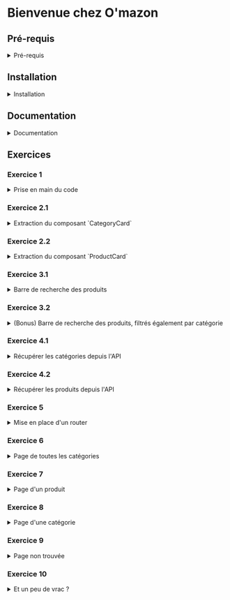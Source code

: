 # Bienvenue chez O'mazon

## Pré-requis

<details><summary>
Pré-requis
</summary>

- Vérifier la version de Node

  - Version supérieure à 20 à vérifier avec `node -v`
  - [Sinon à installer avec NVM](https://gist.github.com/enzoclock/4699778e26a7a0990ef00e42c8a3f87b)

- Installer [`pnpm`](https://pnpm.io/)

  - par exemple via un `npm install -g pnpm`
  - et vérifier sa bonne installation avec `pnpm --version`

- Installer l'extension VSCode [`SQLite Viewer`](https://marketplace.visualstudio.com/items?itemName=qwtel.sqlite-viewer)

  - car le SGBD par défaut du projet est [SQLite](https://www.sqlite.org/)
  - cette extension permet d'observer plus facilement le contenu de la base de données

- Installer l'extension VSCode [SCSS IntelliSense](https://marketplace.visualstudio.com/items?itemName=mrmlnc.vscode-scss)
  - pour améliorer l'auto-complétion des variables SCSS

- Installer l'extension VSCode [Biome](https://marketplace.visualstudio.com/items?itemName=biomejs.biome)
  - pour améliorer le confort de développement

</details>


## Installation

<details><summary>
Installation
</summary>


```bash
# Installer les dépendances frontend (React) et backend (API)
pnpm install
```

### Mise en place de la base de données

#### Option 1 : Postgres

```bash
# Se connecter à Postgres via psql en tant que super admin
sudo -i -u postgres psql # ou équivalent
```

```sql
-- Créer l'utilisateur
CREATE ROLE omazon WITH LOGIN PASSWORD 'omazon';

-- Créer la base de données
CREATE DATABASE omazon WITH OWNER omazon;
```

```bash
# Créer un fichier d'environnement
touch packages/backend/.env

# L'ouvrir et y ajouter les variables suivantes :
DATABASE_DIALECT=postgres
DATABASE_NAME=omazon
DATABASE_USER=omazon
DATABASE_PASSWORD=omazon
```

```bash
# Lancer les migrations et l'échantillonnage
pnpm db:reset
```

#### Option 2 : SQLite

Note : quelques problèmes de compatibilité entre `Node.js` (v22) et `SQLite3` (v7) à l'heure actuelle (07/03/2025), donc mise en place non recommandée pour le moment.

Option par défaut, pas d'environnement à configurer :

```bash
# Créer la base de données SQLite
pnpm db:reset

# À noter : par défaut, la BDD se trouve alors dans le fichier (non versionné) :
# /packages/backend/database.sqlite
```

### Lancement

Dans **deux terminaux distincts** :

```bash
# Lancer le serveur Express pour l'API
# Port par défaut : 3000
pnpm dev:back
```

```bash
# Lancer le serveur Vite pour React
# Port par défaut : 5173
pnpm dev:front
```

</details>

## Documentation

<details><summary>
Documentation
</summary>

Il s'agit d'un mono-dépôt, géré par `pnpm`, une surcouche à NPM.

- le code `React` se trouve dans `packages/frontend`
- le code `Express` se trouve dans `packages/backend`

Si besoin d'installer un package, voici la commande à fournir :

- côté `frontend` :
  - `pnpm --filter frontend add <nom_du_package>`
- côté `backend` :
  - `pnpm --filter backend add <nom_du_package>`

</details>

## Exercices

### Exercice 1

<details><summary>
Prise en main du code
</summary>

Lancer le projet en suivant les étapes d'**installation** plus haut.

Lire la brève **documentation** de ce document plus haut.

Faire un tour de l'architecture `React` fournie, sans entrer dans les détails.

En cas de question, n'hésitez pas à les poser en créant des issues GitHub !

</details>

### Exercice 2.1

<details><summary>
Extraction du composant `CategoryCard`
</summary>

Depuis le composant `HomePage`, extraire un composant `CategoryCard` :

```js
<CategoryCard category={category} />
```

Notes :

- utiliser le composant extrait à l'endroit d'où il a été extrait.
- typer correctement les props de ce composant en utilisant l'interface `ICategory` déjà définie dans `src/@types`.
- ne pas oublier d'extraire également le CSS associé dans un fichier dédié à importer depuis le composant.
- penser **tester** et à **committer** en fin d'étape.

</details>

### Exercice 2.2

<details><summary>
Extraction du composant `ProductCard`
</summary>

Depuis le composant `HomePage`, extraire un composant `ProductCard` :

```js
<ProductCard product={product} />
```

Notes :

- même démarche que le composant `CategoryCard`.
- lors de l'extraction du CSS, penser à bien importer la variable `_v` contenant les variables SCSS.
- penser **tester** et à **committer** en fin d'étape.

</details>

### Exercice 3.1

<details><summary>
Barre de recherche des produits
</summary>

Faire fonctionner le composant `SearchBar` afin qu'il affiche uniquement les produits dont le titre correspond à la recherche de l'utilisateur.
N'afficher les résultats que si un mot est renseigné.

<details><summary>
Aide
</summary>
- Créer une variable d'état pour stocker le mot recherché.
- Contrôler l'input avec cet état pour qu'à chaque caractère renseigné, la variable d'état reflète le texte renseigné.
- Récupérer les `products` dans le composant via un `import` (dans un premier temps, ou bien les fournir depuis le composant parent).
- Créer une variable pour contenir les produits filtrés, c'est-à-dire ceux dont le titre correspond au mot recherché.
- Dans le rendu, boucler sur ces produits à l'aide d'un `.map` pour les afficher.
- S'il n'y a aucun mot recherché, masquer l'affichage des résultats.

</details>

</details>

### Exercice 3.2

<details><summary>
(Bonus) Barre de recherche des produits, filtrés également par catégorie
</summary>

Les résultats de la recherche doivent à présent cumuler un :

- filtrage sur le **texte** indiqué par l'utilisateur (partie précédente)
- mais également par la **catégorie** choisie par l'utilisateur à l'aide du menu déroulant accolé à la barre de recherche.

Par exemple, en recherchant le mot `cha` :

- sans filtrage par catégorie, on obtient plus de 5 résultats
- en filtrant également par la catégorie `Animalerie`, on obtient uniquement un résultat (un bac à litière pour `cha`t autonettoyant)
- en filtrant également par la catégorie `Chaussures`, on obtient les résultats correspondant aux différentes `cha`ussures

</details>

### Exercice 4.1

<details><summary>
Récupérer les catégories depuis l'API
</summary>

Les données des `categories` sont pour le moment fournies en brut dans le code front. Allons à présent les récupérer depuis l'API !

- Commençons par installer une librairie qui simplifie les appels HTTP : [`axios`](https://axios-http.com/docs/intro)

```bash
# Pour l'installer côté frontend
pnpm --filter frontend add axios
```

- Ajouter un `useEffect` qui se déclenche uniquement au chargement du composant, et qui fait l'appel vers la route `GET /api/categories` de l'API pour récupérer les catégories.

<details><summary>
Aide pour l'utilisation d'Axios
</summary>

Voici la signature de la fonction `get` :

```ts
axios.get<T>: (url: string): Promise<{ status: string, data: T }>
```

Ce qui dans le code signifie l'utilisation suivante :

```ts
import axios from "axios";

// Théoriquement
const { status, data } = await axios.get<MonType>("mon-url");

// Par exemple
const { data } = await axios.get<ICategory[]>(
  "http://localhost:3000/api/categories",
);
console.log(data);
```

</details>

- Stocker les résultats de l'API dans une variable d'état bien nommée.
  - en attendant que les données soient chargées, on peut par exemple initialiser la valeur de cette variable à un tableau vide avec son typage, par exemple :

```ts
const [categories, setCategories] = useState<ICategory[]>([]);
```

- Fournir les données récupérées par l'API aux différents composants qui l'utilisent. Il faudra donc ajouter des props et les typer :

  - `Header`
  - `HomePage`

- Penser à **tester**, puis **committer** une fois l'étape terminée.

</details>

### Exercice 4.2

<details><summary>
Récupérer les produits depuis l'API
</summary>

Même chose que la partie précédente, pour cette fois récupérer et afficher les produits depuis la route `GET /api/products`.

Notes :

- on déclenche l'appel API dans le même `useEffect` que précédemment.
- il faudra également fournir les données au composant `SearchBar` puisqu'il présente également les données.

</details>

### Exercice 5

<details><summary>
Mise en place d'un router
</summary>

Installer [React Router](https://reactrouter.com/start/library/installation)

```bash
pnpm --filter frontend add react-router
```

Dans le fichier `main.tsx`, ajouter un composant `BrowserRouter` autour du composant `App`

```jsx
import { BrowserRouter } from "react-router-dom";

createRoot(root).render(
  <BrowserRouter>
    <App />
  </BrowserRouter>,
);
```

Dans le composant `App`, ajouter un composant `Routes` autour du composant `HomePage`. De cette façon, le `Header` et `Footer` resteront visibles sur toutes les pages, seul le contenu principal changera en fonction de la navigation :

```tsx
<main className="main">
  <Routes>
    <HomePage categories={categories} products={products} />
  </Routes>
</main>
```

Enfin, on fait le rendu du composant `HomePage` uniquement sur la route `/` grâce à l'ajout d'un composant `Route` :

```tsx
<main className="main">
  <Routes>
    <Route
      path="/"
      element={<HomePage categories={categories} products={products} />}
    />
  </Routes>
</main>
```

Tester et committer. Bravo, le routeur est en place !

</details>

### Exercice 6

<details><summary>
Page de toutes les catégories
</summary>

À l'aide du routeur en place, il est temps de créer une nouvelle page pour afficher toutes les catégories :

- ajouter un composant `CategoriesPage` pour l'affichage de cette page. On commence par tester en affichant simplement un `<h1>` dans un premier temps.
- ajouter une `Route` avec le chemin `/categories` qui affiche la nouvelle page.
- faire fonctionner le lien `Toutes les catégories` du `Header` à l'aide d'un composant [`Link` de la librairie React Router](https://reactrouter.com/start/library/navigating).
- puis améliorer l'affichage de la page des catégories, par exemple en réutilisant le composant `CategoryCard` et en affichant toutes les catégories existantes

</details>

### Exercice 7

<details><summary>
Page d'un produit
</summary>

On souhaite pouvoir visualiser un produit :

- l'utilisateur clique sur un produit depuis la page d'accueil
- il est redirigé vers la page `/article/<slug-du-produit>`
- cette page lui affiche les détails du produit

</details>

### Exercice 8

<details><summary>
Page d'une catégorie
</summary>

On souhaite pouvoir visualiser tous les produits d'une catégorie spécifique :

- l'utilisateur clique sur une catégorie, depuis la page d'accueil ou la page listant toutes les catégories
- il est redirigé vers la page `/category/<slug-de-la-categorie>`
- cette page lui affiche tous les produits. S'il n'y a aucun article dans cette catégorie, on lui affiche un message adapté à la place.

</details>

### Exercice 9

<details><summary>
Page non trouvée
</summary>

Lorsque l'utilisateur navigue vers une page non existante, ou une catégorie qui n'existe pas, on souhaite lui afficher une page d'erreur.

On peut d'ailleurs s'inspirer de la [vraie page d'Amazon](https://www.amazon.fr/not-found) en affichant l'image d'un chien aléatoire dont l'URL serait récupérée [via une API](https://dog.ceo/dog-api/). Alternativement, pour la [team chat](https://cataas.com/), il existe d'autres API.

</details>

### Exercice 10

<details><summary>
Et un peu de vrac ?
</summary>

A présent, il est temps de se la jouer full-stack !

Voila quelques fonctionnalités en vrac à implémenter. N'hésites pas à réfléchir à **la démarche d'implementation** avant de te lancer dans le code. Tu peux également l'envoyer à ton formateur pour vérifier les points qui pourrait s'avérer bloquant.

Tu seras amené à fouiller le code backend pour trouver les endpoints utiles, à comprendre leur fonctionnement, voire à en ajouter de nouveaux si besoin.

- Page de création d'un compte utilisateur
- Page de connexion d'un utilisateur
- Affichage du prénom de l'utilisateur dans le header lorsque celui est connecté
- Création d'une page de profil pour l'utilisateur connecté
- Gestion du panier des produits sélectionnés par l'utilisateur. Plusieurs pages et routes backend sont à prévoir, ainsi qu'un nouveau modèle pour la base de données !

</details>
